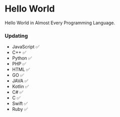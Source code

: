# Hello World
Hello World in Almost Every Programming Language.
### Updating
- JavaScript ✅
- C++ ✅
- Python ✅
- PHP ✅
- HTML ✅
- GO ✅
- JAVA ✅
- Kotlin ✅
- C# ✅
- C ✅
- Swift ✅
- Ruby ✅
